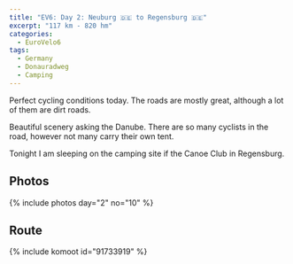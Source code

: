 ```yaml
---
title: "EV6: Day 2: Neuburg 🇩🇪 to Regensburg 🇩🇪"
excerpt: "117 km - 820 hm"
categories:
  - EuroVelo6
tags:
  - Germany
  - Donauradweg
  - Camping
---
```

Perfect cycling conditions today. The roads are mostly great, although a lot of them are dirt roads.

Beautiful scenery asking the Danube. There are so many cyclists in the road, however not many carry their own tent.

Tonight I am sleeping on the camping site if the Canoe Club in Regensburg.

## Photos

{% include photos day="2" no="10" %}

## Route

{% include komoot id="91733919" %}
